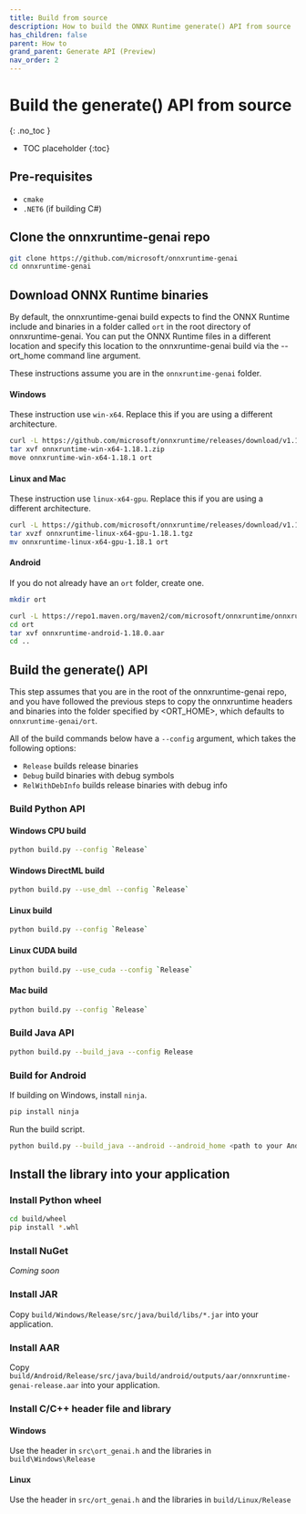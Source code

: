 ```yaml
---
title: Build from source
description: How to build the ONNX Runtime generate() API from source
has_children: false
parent: How to
grand_parent: Generate API (Preview)
nav_order: 2
---
```


# Build the generate() API from source
{: .no_toc }

* TOC placeholder
{:toc}

## Pre-requisites

- `cmake`
- `.NET6` (if building C#)

## Clone the onnxruntime-genai repo

```bash
git clone https://github.com/microsoft/onnxruntime-genai
cd onnxruntime-genai
```

## Download ONNX Runtime binaries

By default, the onnxruntime-genai build expects to find the ONNX Runtime include and binaries in a folder called `ort` in the root directory of onnxruntime-genai. You can put the ONNX Runtime files in a different location and specify this location to the onnxruntime-genai build via the --ort_home command line argument.


These instructions assume you are in the `onnxruntime-genai` folder.

#### Windows

These instruction use `win-x64`. Replace this if you are using a different architecture.

```bash
curl -L https://github.com/microsoft/onnxruntime/releases/download/v1.18.1/onnxruntime-win-x64-1.18.1.zip -o onnxruntime-win-x64-1.18.1.zip
tar xvf onnxruntime-win-x64-1.18.1.zip
move onnxruntime-win-x64-1.18.1 ort 
```

#### Linux and Mac

These instruction use `linux-x64-gpu`. Replace this if you are using a different architecture.

```bash
curl -L https://github.com/microsoft/onnxruntime/releases/download/v1.18.1/onnxruntime-linux-x64-gpu-1.18.1.tgz -o onnxruntime-linux-x64-gpu-1.18.1.tgz
tar xvzf onnxruntime-linux-x64-gpu-1.18.1.tgz
mv onnxruntime-linux-x64-gpu-1.18.1 ort 
```

#### Android

If you do not already have an `ort` folder, create one.

```bash
mkdir ort
```

```bash
curl -L https://repo1.maven.org/maven2/com/microsoft/onnxruntime/onnxruntime-android/1.18.0/onnxruntime-android-1.18.0.aar -o ort/onnxruntime-android-1.18.0.aar
cd ort
tar xvf onnxruntime-android-1.18.0.aar
cd ..
```

## Build the generate() API

This step assumes that you are in the root of the onnxruntime-genai repo, and you have followed the previous steps to copy the onnxruntime headers and binaries into the folder specified by <ORT_HOME>, which defaults to `onnxruntime-genai/ort`.

All of the build commands below have a `--config` argument, which takes the following options:
- `Release` builds release binaries
- `Debug` build binaries with debug symbols
- `RelWithDebInfo` builds release binaries with debug info

### Build Python API

#### Windows CPU build

```bash
python build.py --config `Release`
```

#### Windows DirectML build

```bash
python build.py --use_dml --config `Release`
```

#### Linux build

```bash
python build.py --config `Release`
```

#### Linux CUDA build

```bash
python build.py --use_cuda --config `Release`
```

#### Mac build

```bash
python build.py --config `Release`
```

### Build Java API

```bash
python build.py --build_java --config Release
```

### Build for Android

If building on Windows, install `ninja`.

```bash
pip install ninja
```

Run the build script.

```bash
python build.py --build_java --android --android_home <path to your Android SDK> --android_ndk_path <path to your NDK installation>` --android_abi --config Release
```

## Install the library into your application

### Install Python wheel

```bash
cd build/wheel
pip install *.whl
```

### Install NuGet

_Coming soon_

### Install JAR

Copy `build/Windows/Release/src/java/build/libs/*.jar` into your application.

### Install AAR

Copy `build/Android/Release/src/java/build/android/outputs/aar/onnxruntime-genai-release.aar` into your application.


### Install C/C++ header file and library

#### Windows

Use the header in `src\ort_genai.h` and the libraries in `build\Windows\Release`

#### Linux

Use the header in `src/ort_genai.h` and the libraries in `build/Linux/Release`



